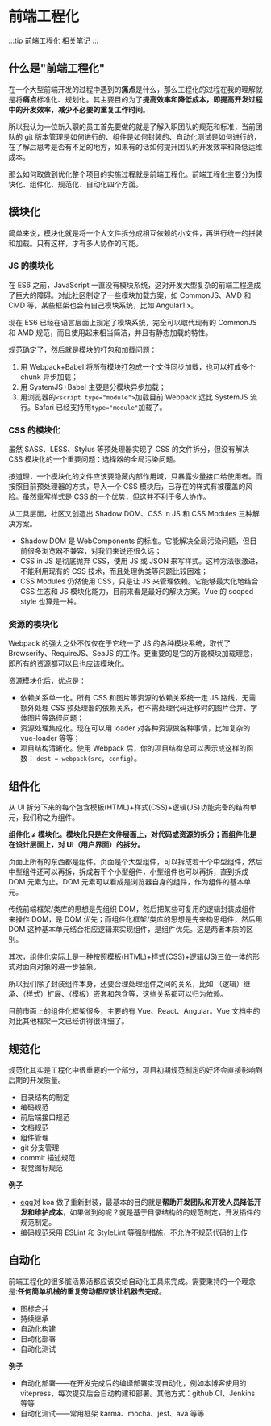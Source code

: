 # 前端工程化

:::tip
前端工程化 相关笔记
:::

## 什么是"前端工程化"

在一个大型前端开发的过程中遇到的**痛点**是什么，那么工程化的过程在我的理解就是将**痛点**标准化、规划化。其主要目的为了**提高效率和降低成本，即提高开发过程中的开发效率，减少不必要的重复工作时间**。

所以我认为一位新入职的员工首先要做的就是了解入职团队的规范和标准，当前团队的 git 版本管理是如何进行的、组件是如何封装的、自动化测试是如何进行的，在了解后思考是否有不足的地方，如果有的话如何提升团队的开发效率和降低运维成本。

那么如何取做到优化整个项目的实施过程就是前端工程化。前端工程化主要分为模块化、组件化、规范化、自动化四个方面。

## 模块化

简单来说，模块化就是将一个大文件拆分成相互依赖的小文件，再进行统一的拼装和加载。只有这样，才有多人协作的可能。

### JS 的模块化

在 ES6 之前，JavaScript 一直没有模块系统，这对开发大型复杂的前端工程造成了巨大的障碍。对此社区制定了一些模块加载方案，如 CommonJS、AMD 和 CMD 等，某些框架也会有自己模块系统，比如 Angular1.x。

现在 ES6 已经在语言层面上规定了模块系统，完全可以取代现有的 CommonJS 和 AMD 规范，而且使用起来相当简洁，并且有静态加载的特性。

规范确定了，然后就是模块的打包和加载问题：

1. 用 Webpack+Babel 将所有模块打包成一个文件同步加载，也可以打成多个 chunk 异步加载；
2. 用 SystemJS+Babel 主要是分模块异步加载；
3. 用浏览器的`<script type="module">`加载目前 Webpack 远比 SystemJS 流行。Safari 已经支持用`type="module"`加载了。

### CSS 的模块化

虽然 SASS、LESS、Stylus 等预处理器实现了 CSS 的文件拆分，但没有解决 CSS 模块化的一个重要问题：选择器的全局污染问题。

按道理，一个模块化的文件应该要隐藏内部作用域，只暴露少量接口给使用者。而按照目前预处理器的方式，导入一个 CSS 模块后，已存在的样式有被覆盖的风险。虽然重写样式是 CSS 的一个优势，但这并不利于多人协作。

从工具层面，社区又创造出 Shadow DOM、CSS in JS 和 CSS Modules 三种解决方案。

- Shadow DOM 是 WebComponents 的标准。它能解决全局污染问题，但目前很多浏览器不兼容，对我们来说还很久远；
- CSS in JS 是彻底抛弃 CSS，使用 JS 或 JSON 来写样式。这种方法很激进，不能利用现有的 CSS 技术，而且处理伪类等问题比较困难；
- CSS Modules 仍然使用 CSS，只是让 JS 来管理依赖。它能够最大化地结合 CSS 生态和 JS 模块化能力，目前来看是最好的解决方案。Vue 的 scoped style 也算是一种。

### 资源的模块化

Webpack 的强大之处不仅仅在于它统一了 JS 的各种模块系统，取代了 Browserify、RequireJS、SeaJS 的工作。更重要的是它的万能模块加载理念，即所有的资源都可以且也应该模块化。

资源模块化后，优点是：

- 依赖关系单一化。所有 CSS 和图片等资源的依赖关系统一走 JS 路线，无需额外处理 CSS 预处理器的依赖关系，也不需处理代码迁移时的图片合并、字体图片等路径问题；
- 资源处理集成化。现在可以用 loader 对各种资源做各种事情，比如复杂的 vue-loader 等等；
- 项目结构清晰化。使用 Webpack 后，你的项目结构总可以表示成这样的函数： `dest = webpack(src, config)`。

## 组件化

从 UI 拆分下来的每个包含模板(HTML)+样式(CSS)+逻辑(JS)功能完备的结构单元，我们称之为组件。

**组件化 ≠ 模块化。模块化只是在文件层面上，对代码或资源的拆分；而组件化是在设计层面上，对 UI（用户界面）的拆分。**

页面上所有的东西都是组件。页面是个大型组件，可以拆成若干个中型组件，然后中型组件还可以再拆，拆成若干个小型组件，小型组件也可以再拆，直到拆成 DOM 元素为止。DOM 元素可以看成是浏览器自身的组件，作为组件的基本单元。

传统前端框架/类库的思想是先组织 DOM，然后把某些可复用的逻辑封装成组件来操作 DOM，是 DOM 优先；而组件化框架/类库的思想是先来构思组件，然后用 DOM 这种基本单元结合相应逻辑来实现组件，是组件优先。这是两者本质的区别。

其次，组件化实际上是一种按照模板(HTML)+样式(CSS)+逻辑(JS)三位一体的形式对面向对象的进一步抽象。

所以我们除了封装组件本身，还要合理处理组件之间的关系，比如 （逻辑）继承、（样式）扩展、（模板）嵌套和包含等，这些关系都可以归为依赖。

目前市面上的组件化框架很多，主要的有 Vue、React、Angular。Vue 文档中的对比其他框架一文已经讲得很详细了。

## 规范化

规范化其实是工程化中很重要的一个部分，项目初期规范制定的好坏会直接影响到后期的开发质量。

- 目录结构的制定
- 编码规范
- 前后端接口规范
- 文档规范
- 组件管理
- git 分支管理
- commit 描述规范
- 视觉图标规范

**例子**

- [egg](https://eggjs.org/zh-cn/intro/index.html)对 koa 做了重新封装，最基本的目的就是**帮助开发团队和开发人员降低开发和维护成本**，如果做到的呢？就是基于目录结构的的规范制定，开发插件的规范制定。
- 编码规范采用 ESLint 和 StyleLint 等强制措施，不允许不规范代码的上传

## 自动化

前端工程化的很多脏活累活都应该交给自动化工具来完成。需要秉持的一个理念是:**任何简单机械的重复劳动都应该让机器去完成**。

- 图标合并
- 持续继承
- 自动化构建
- 自动化部署
- 自动化测试

**例子**

- 自动化部署——在开发完成后的编译部署实现自动化，例如本博客使用的 vitepress，每次提交后会自动构建和部署。其他方式：github CI、Jenkins 等等
- 自动化测试——常用框架 karma、mocha、jest、ava 等等
 
 